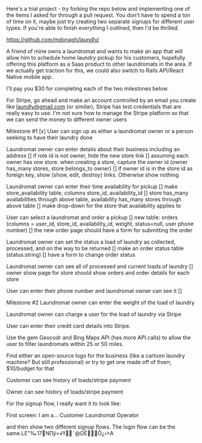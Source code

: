 Here's a trial project - try forking the repo below and implementing one of the items I asked for through a pull request. You don't have to spend a ton of time on it, maybe just try creating two separate signups for different user types. If you're able to finish everything I outlined, then I'd be thrilled.

https://github.com/mdonagh/laundly/

A friend of mine owns a laundromat and wants to make an app that will allow him to schedule home laundry pickup for his customers, hopefully offering this platform as a Saas product to other laundromats in the area. If we actually get traction for this, we could also switch to Rails API/React Native mobile app.

I'll pay you $30 for completing each of the two milestones below.

For Stripe, go ahead and make an account controlled by an email you create like laundly@gmail.com (or similar), Stripe has test credentials that are really easy to use. I'm not sure how to manage the Stripe platform so that we can send the money to different owner users


Milestone #1
[x] User can sign up as either a laundromat owner or a person seeking to have their laundry done

Laundromat owner can enter details about their business including an address
[] if role id is not owner, hide the new store link
[] assuming each owner has one store. when creating a store, capture the owner id (owner has_many stores, store belongs_to owner)
[] if owner id is in the store id as foreign key, show (show, edit, destroy) links. Otherwise show nothing

Laundromat owner can enter their time availability for pickup
[] make store_availability table, columns store_id, availability_id
[] store has_many availabilities through above table, availability has_many stores through above table
[] make drop-down for the store that availability applies to

User can select a laundromat and order a pickup
[] new table: orders (columns = user_id, store_id, availability_id, weight, status=null, user phone number)
[] the new order page should have a form for submitting the order

Laundromat owner can set the status a load of laundry as collected, processed, and on the way to be returned
[] make an order status table (status:string)
[] have a form to change order status

Laundromat owner can see all of processed and current loads of laundry
[] owner show page for store should show orders and order details for each store

User can enter their phone number and laundromat owner can see it
[]

Milestone #2
Laundromat owner can enter the weight of the load of laundry

Laundromat owner can charge a user for the load of laundry via Stripe

User can enter their credit card details into Stripe.

Use the gem Geocodr and Bing Maps API (has more API calls) to allow the user to filter laundromats within 25 or 50 miles.

Find either an open-source logo for the business (like a cartoon laundry machine? But still professional) or try to get one made off of fiverr, $10/budget for that

Customer can see history of loads/stripe payment

Owner can see history of loads/stripe payment


For the signup flow, I really want it to look like:

First screen:
I am a...
Customer
Laundromat Operator

and then show two different signup flows. The login flow can be the same.LE”‰17N∏ÿ=√‡˜@ΩËÕ¿‹>A